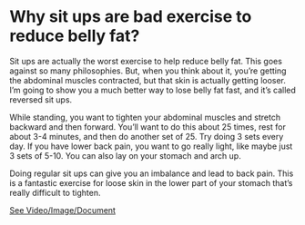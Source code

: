 # Why sit ups are bad exercise to reduce belly fat?

Sit ups are actually the worst exercise to help reduce belly fat. This goes against so many philosophies. But, when you think about it, you’re getting the abdominal muscles contracted, but that skin is actually getting looser. I’m going to show you a much better way to lose belly fat fast, and it’s called reversed sit ups. 

While standing, you want to tighten your abdominal muscles and stretch backward and then forward. You’ll want to do this about 25 times, rest for about 3-4 minutes, and then do another set of 25. Try doing 3 sets every day. If you have lower back pain, you want to go really light, like maybe just 3 sets of 5-10. You can also lay on your stomach and arch up. 

Doing regular sit ups can give you an imbalance and lead to back pain. This is a fantastic exercise for loose skin in the lower part of your stomach that’s really difficult to tighten.

 [See Video/Image/Document](https://hls-player.drberg.com/asset?path=migrated-assets/why-sit-ups-are-bad-exercise-to-reduce-belly-fat-exercise-for-belly-fat-drberg)